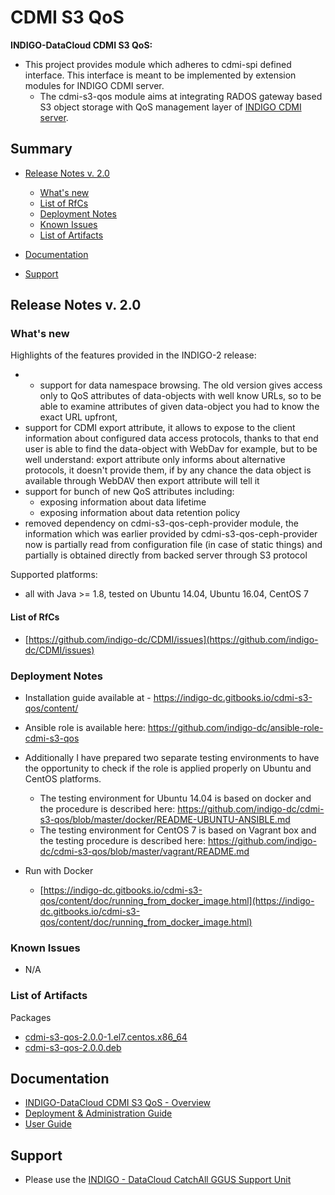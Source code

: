 # CDMI S3 QoS


**INDIGO-DataCloud CDMI S3 QoS:**
* This project provides module which adheres to cdmi-spi defined interface. This interface is meant to be implemented by 
extension modules for INDIGO CDMI server.
  * The cdmi-s3-qos module aims at integrating RADOS gateway based S3 object storage with QoS management layer 
  of [INDIGO CDMI server](https://indigo-dc.gitbooks.io/indigo-datacloud-releases/content/indigo2/cdmi2.html).

## Summary
<!--
* Updates
  * [CDMI v. 1.1](https://indigo-dc.gitbooks.io/indigo-datacloud-releases/content/indigo1/second_update_of_indigo-1.html#cdmi)
  * [CDMI v. 0.2](https://indigo-dc.gitbooks.io/indigo-datacloud-releases/content/indigo1/first_update_of_indigo-1.html#cdmi)<br>
-->

* [Release Notes v. 2.0](#id1)
  * [What's new](#id2)
  * [List of RfCs](#id3)
  * [Deployment Notes](#id4)
  * [Known Issues](#id5)
  * [List of Artifacts](#id7)

* [Documentation](#id6)
* [Support](#id8)


<a id="id1"></a>
## Release Notes v. 2.0


<a id="id2"></a>
### What's new

Highlights of the features provided in the INDIGO-2 release:
* - support for data namespace browsing. The old version gives access only to QoS attributes of data-objects with well 
know URLs, so to be able to examine attributes of given data-object you had to know the exact URL upfront,
* support for CDMI export attribute, it allows to expose to the client information about configured data access protocols, thanks to that end user is able to find the data-object with WebDav for example, but to be well understand: export attribute only informs about alternative protocols, it doesn't provide them, if by any chance the data object is available through WebDAV then export attribute will tell it
* support for bunch of new QoS attributes including:
  * exposing information about data lifetime
  * exposing information about data retention policy
* removed dependency on cdmi-s3-qos-ceph-provider module, the information which was earlier provided by 
cdmi-s3-qos-ceph-provider now is partially read from configuration file (in case of static things) and partially is obtained directly from backed server through S3 protocol

Supported platforms:
* all with Java >= 1.8, tested on Ubuntu 14.04, Ubuntu 16.04, CentOS 7

<a id="id3"></a>
#### List of RfCs 

* [https://github.com/indigo-dc/CDMI/issues](https://github.com/indigo-dc/CDMI/issues)

<a id="id4"></a>
### Deployment Notes

* Installation guide available at - https://indigo-dc.gitbooks.io/cdmi-s3-qos/content/

* Ansible role is available here: https://github.com/indigo-dc/ansible-role-cdmi-s3-qos
* Additionally I have prepared two separate testing environments to have the opportunity to check if the role is 
applied properly on Ubuntu and CentOS platforms.
  * The testing environment for Ubuntu 14.04 is based on docker and the procedure is 
  described here: https://github.com/indigo-dc/cdmi-s3-qos/blob/master/docker/README-UBUNTU-ANSIBLE.md
  * The testing environment for CentOS 7 is based on Vagrant box and the testing procedure is 
  described here: https://github.com/indigo-dc/cdmi-s3-qos/blob/master/vagrant/README.md

* Run with Docker
  * [https://indigo-dc.gitbooks.io/cdmi-s3-qos/content/doc/running_from_docker_image.html](https://indigo-dc.gitbooks.io/cdmi-s3-qos/content/doc/running_from_docker_image.html)

<a id="id5"></a>
### Known Issues

* N/A

<a id="id7"></a>
### List of Artifacts

Packages
* [cdmi-s3-qos-2.0.0-1.el7.centos.x86_64](http://repo.indigo-datacloud.eu/repository/indigo/2/centos7/x86_64/update/ccdmi-s3-qos-2.0.0-1.el7.centos.x86_64)
* [cdmi-s3-qos-2.0.0.deb](http://repo.indigo-datacloud.eu/repository/indigo/2/ubuntu/dists/xenial/main/binary-amd64/cdmi-s3-qos-2.0.0.deb)

<a id="id6"></a>
## Documentation

* [INDIGO-DataCloud CDMI S3 QoS - Overview](https://indigo-dc.gitbooks.io/cdmi-s3-qos/content/)
* [Deployment & Administration Guide](https://indigo-dc.gitbooks.io/cdmi-s3-qos/content/doc/administrationmd.htmll)
* [User Guide](https://indigo-dc.gitbooks.io/cdmi-s3-qos/content/doc/userguide_md.html)

<a id="id8"></a>
## Support

* Please use the [INDIGO - DataCloud CatchAll GGUS Support Unit](https://wiki.egi.eu/wiki/GGUS:INDIGO_DataCloud_Catch-all_FAQ)
